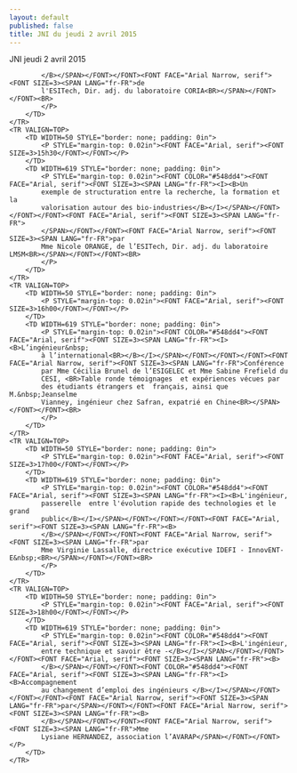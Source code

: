 ```yaml
---
layout: default
published: false
title: JNI du jeudi 2 avril 2015
---
```


JNI jeudi 2 avril 2015



			
			
		
			</B></SPAN></FONT></FONT><FONT FACE="Arial Narrow, serif"><FONT SIZE=3><SPAN LANG="fr-FR">de
			l'ESITech, Dir. adj. du laboratoire CORIA<BR></SPAN></FONT></FONT><BR>
			</P>
		</TD>
	</TR>
	<TR VALIGN=TOP>
		<TD WIDTH=50 STYLE="border: none; padding: 0in">
			<P STYLE="margin-top: 0.02in"><FONT FACE="Arial, serif"><FONT SIZE=3>15h30</FONT></FONT></P>
		</TD>
		<TD WIDTH=619 STYLE="border: none; padding: 0in">
			<P STYLE="margin-top: 0.02in"><FONT COLOR="#548dd4"><FONT FACE="Arial, serif"><FONT SIZE=3><SPAN LANG="fr-FR"><I><B>Un
			exemple de structuration entre la recherche, la formation et la
			valorisation autour des bio-industries</B></I></SPAN></FONT></FONT></FONT><FONT FACE="Arial, serif"><FONT SIZE=3><SPAN LANG="fr-FR">
			</SPAN></FONT></FONT><FONT FACE="Arial Narrow, serif"><FONT SIZE=3><SPAN LANG="fr-FR">par
			Mme Nicole ORANGE, de l’ESITech, Dir. adj. du laboratoire LMSM<BR></SPAN></FONT></FONT><BR>
			</P>
		</TD>
	</TR>
	<TR VALIGN=TOP>
		<TD WIDTH=50 STYLE="border: none; padding: 0in">
			<P STYLE="margin-top: 0.02in"><FONT FACE="Arial, serif"><FONT SIZE=3>16h00</FONT></FONT></P>
		</TD>
		<TD WIDTH=619 STYLE="border: none; padding: 0in">
			<P STYLE="margin-top: 0.02in"><FONT COLOR="#548dd4"><FONT FACE="Arial, serif"><FONT SIZE=3><SPAN LANG="fr-FR"><I><B>L’ingénieur&nbsp;
			à l’international<BR></B></I></SPAN></FONT></FONT></FONT><FONT FACE="Arial Narrow, serif"><FONT SIZE=3><SPAN LANG="fr-FR">Conférence
			par Mme Cécilia Brunel de l’ESIGELEC et Mme Sabine Frefield du
			CESI, <BR>Table ronde témoignages  et expériences vécues par
			des étudiants étrangers et  français, ainsi que M.&nbsp;Jeanselme
			Vianney, ingénieur chez Safran, expatrié en Chine<BR></SPAN></FONT></FONT><BR>
			</P>
		</TD>
	</TR>
	<TR VALIGN=TOP>
		<TD WIDTH=50 STYLE="border: none; padding: 0in">
			<P STYLE="margin-top: 0.02in"><FONT FACE="Arial, serif"><FONT SIZE=3>17h00</FONT></FONT></P>
		</TD>
		<TD WIDTH=619 STYLE="border: none; padding: 0in">
			<P STYLE="margin-top: 0.02in"><FONT COLOR="#548dd4"><FONT FACE="Arial, serif"><FONT SIZE=3><SPAN LANG="fr-FR"><I><B>L'ingénieur,
			passerelle  entre l'évolution rapide des technologies et le grand
			public</B></I></SPAN></FONT></FONT></FONT><FONT FACE="Arial, serif"><FONT SIZE=3><SPAN LANG="fr-FR"><B>
			</B></SPAN></FONT></FONT><FONT FACE="Arial Narrow, serif"><FONT SIZE=3><SPAN LANG="fr-FR">par
			Mme Virginie Lassalle, directrice exécutive IDEFI - InnovENT-E&nbsp;<BR></SPAN></FONT></FONT><BR>
			</P>
		</TD>
	</TR>
	<TR VALIGN=TOP>
		<TD WIDTH=50 STYLE="border: none; padding: 0in">
			<P STYLE="margin-top: 0.02in"><FONT FACE="Arial, serif"><FONT SIZE=3>18h00</FONT></FONT></P>
		</TD>
		<TD WIDTH=619 STYLE="border: none; padding: 0in">
			<P STYLE="margin-top: 0.02in"><FONT COLOR="#548dd4"><FONT FACE="Arial, serif"><FONT SIZE=3><SPAN LANG="fr-FR"><I><B>L'ingénieur,
			entre technique et savoir être -</B></I></SPAN></FONT></FONT></FONT><FONT FACE="Arial, serif"><FONT SIZE=3><SPAN LANG="fr-FR"><B>
			</B></SPAN></FONT></FONT><FONT COLOR="#548dd4"><FONT FACE="Arial, serif"><FONT SIZE=3><SPAN LANG="fr-FR"><I><B>Accompagnement
			au changement d’emploi des ingénieurs </B></I></SPAN></FONT></FONT></FONT><FONT FACE="Arial Narrow, serif"><FONT SIZE=3><SPAN LANG="fr-FR">par</SPAN></FONT></FONT><FONT FACE="Arial Narrow, serif"><FONT SIZE=3><SPAN LANG="fr-FR"><B>
			</B></SPAN></FONT></FONT><FONT FACE="Arial Narrow, serif"><FONT SIZE=3><SPAN LANG="fr-FR">Mme
			Lysiane HERNANDEZ, association l’AVARAP</SPAN></FONT></FONT></P>
		</TD>
	</TR>

<P STYLE="margin-left: 0.89in; margin-top: 0.02in; margin-bottom: 0.02in; line-height: 100%">
<FONT FACE="Arial, serif"><FONT SIZE=3><SPAN LANG="fr-FR"><BR></SPAN></FONT></FONT><BR><BR>
</P>
<P LANG="fr-FR" STYLE="margin-bottom: 0.14in"><BR><BR>
</P>
<P LANG="fr-FR" STYLE="margin-left: 0.89in; margin-top: 0.02in; margin-bottom: 0.02in; line-height: 100%; page-break-before: always">
<BR><BR>
</P>

</BODY>
</HTML>